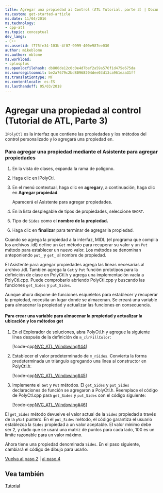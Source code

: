 ```yaml
---
title: Agregar una propiedad al Control (ATL Tutorial, parte 3) | Documentos de Microsoft
ms.custom: get-started-article
ms.date: 11/04/2016
ms.technology:
- cpp-atl
ms.topic: conceptual
dev_langs:
- C++
ms.assetid: f775fe34-103b-4f07-9999-400e987ee030
author: mikeblome
ms.author: mblome
ms.workload:
- cplusplus
ms.openlocfilehash: db800de12c0c0e4d7bef2a59a576f1d475e675da
ms.sourcegitcommit: be2a7679c2bd80968204dee03d13ca961eaa31ff
ms.translationtype: MT
ms.contentlocale: es-ES
ms.lasthandoff: 05/03/2018
---
```

# <a name="adding-a-property-to-the-control-atl-tutorial-part-3"></a>Agregar una propiedad al control (Tutorial de ATL, Parte 3)
`IPolyCtl` es la interfaz que contiene las propiedades y los métodos del control personalizado y lo agregará una propiedad en.  
  
### <a name="to-add-a-property-using-the-add-property-wizard"></a>Para agregar una propiedad mediante el Asistente para agregar propiedades  
  
1.  En la vista de clases, expanda la rama de polígono.  
  
2.  Haga clic en IPolyCtl.  
  
3.  En el menú contextual, haga clic en **agregar**y, a continuación, haga clic en **Agregar propiedad**.  
  
     Aparecerá el Asistente para agregar propiedades.  
  
4.  En la lista desplegable de tipos de propiedades, seleccione `SHORT`.  
  
5.  Tipo de `Sides` como el **nombre de la propiedad.**  
  
6.  Haga clic en **finalizar** para terminar de agregar la propiedad.  
  
 Cuando se agrega la propiedad a la interfaz, MIDL (el programa que compila los archivos .idl) define un `Get` método para recuperar su valor y un `Put` método para establecer un nuevo valor. Los métodos se denominan anteponiendo `put_` y `get_` al nombre de propiedad.  
  
 El Asistente para agregar propiedades agrega las líneas necesarias al archivo .idl. También agrega la `Get` y `Put` función prototipos para la definición de clase en PolyCtl.h y agrega una implementación vacía a PolyCtl.cpp. Puede comprobarlo abriendo PolyCtl.cpp y buscando las funciones `get_Sides` y `put_Sides`.  
  
 Aunque ahora dispone de funciones esqueletos para establecer y recuperar la propiedad, necesita un lugar donde se almacenan. Se creará una variable para almacenar la propiedad y actualizar las funciones en consecuencia.  
  
#### <a name="to-create-a-variable-to-store-the-property-and-update-the-put-and-get-methods"></a>Para crear una variable para almacenar la propiedad y actualizar la ubicación y los métodos get  
  
1.  En el Explorador de soluciones, abra PolyCtl.h y agregue la siguiente línea después de la definición de `m_clrFillColor`:  
  
     [!code-cpp[NVC_ATL_Windowing#44](../atl/codesnippet/cpp/adding-a-property-to-the-control-atl-tutorial-part-3_1.h)]  
  
2.  Establecer el valor predeterminado de `m_nSides`. Convierta la forma predeterminada un triángulo agregando una línea al constructor en PolyCtl.h:  
  
     [!code-cpp[NVC_ATL_Windowing#45](../atl/codesnippet/cpp/adding-a-property-to-the-control-atl-tutorial-part-3_2.h)]  
  
3.  Implemente el `Get` y `Put` métodos. El `get_Sides` y `put_Sides` declaraciones de función se agregaron a PolyCtl.h. Reemplace el código de PolyCtl.cpp para `get_Sides` y `put_Sides` con el código siguiente:  
  
     [!code-cpp[NVC_ATL_Windowing#46](../atl/codesnippet/cpp/adding-a-property-to-the-control-atl-tutorial-part-3_3.cpp)]  
  
 El `get_Sides` método devuelve el valor actual de la `Sides` propiedad a través de la `pVal` puntero. En el `put_Sides` método, el código garantiza el usuario establezca la `Sides` propiedad a un valor aceptable. El valor mínimo debe ser 2, y dado que se usará una matriz de puntos para cada lado, 100 es un límite razonable para un valor máximo.  
  
 Ahora tiene una propiedad denominada `Sides`. En el paso siguiente, cambiará el código de dibujo para usarlo.  
  
 [Vuelva al paso 2](../atl/adding-a-control-atl-tutorial-part-2.md) &#124; [al paso 4](../atl/changing-the-drawing-code-atl-tutorial-part-4.md)  
  
## <a name="see-also"></a>Vea también  
 [Tutorial](../atl/active-template-library-atl-tutorial.md)

